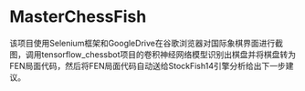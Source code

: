 # MasterChessFish
该项目使用Selenium框架和GoogleDrive在谷歌浏览器对国际象棋界面进行截图，调用tensorflow_chessbot项目的卷积神经网络模型识别出棋盘并将棋盘转为FEN局面代码，然后将FEN局面代码自动送给StockFish14引擎分析给出下一步建议。
